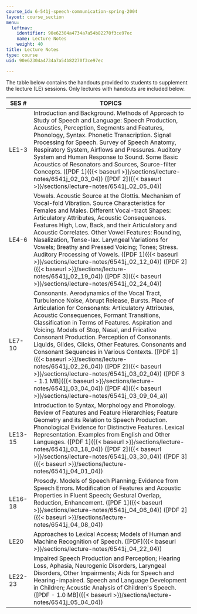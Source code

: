 ```yaml
---
course_id: 6-541j-speech-communication-spring-2004
layout: course_section
menu:
  leftnav:
    identifier: 90e62304a4734a7a54b82270f3ce97ec
    name: Lecture Notes
    weight: 40
title: Lecture Notes
type: course
uid: 90e62304a4734a7a54b82270f3ce97ec

---
```


The table below contains the handouts provided to students to supplement the lecture (LE) sessions. Only lectures with handouts are included below.

| SES # | TOPICS |
| --- | --- |
| LE1-3 | Introduction and Background. Methods of Approach to Study of Speech and Language: Speech Production, Acoustics, Perception, Segments and Features, Phonology, Syntax. Phonetic Transcription. Signal Processing for Speech. Survey of Speech Anatomy, Respiratory System, Airflows and Pressures. Auditory System and Human Response to Sound. Some Basic Acoustics of Resonators and Sources, Source-filter Concepts. ([PDF 1]({{< baseurl >}}/sections/lecture-notes/6541j_02_03_04)) ([PDF 2]({{< baseurl >}}/sections/lecture-notes/6541j_02_05_04)) |
| LE4-6 | Vowels. Acoustic Source at the Glottis. Mechanism of Vocal-fold Vibration. Source Characteristics for Females and Males. Different Vocal-tract Shapes: Articulatory Attributes, Acoustic Consequences. Features High, Low, Back, and their Articulatory and Acoustic Correlates. Other Vowel Features: Rounding, Nasalization, Tense-lax. Laryngeal Variations for Vowels; Breathy and Pressed Voicing; Tones; Stress. Auditory Processing of Vowels. ([PDF 1]({{< baseurl >}}/sections/lecture-notes/6541j_02_12_04)) ([PDF 2]({{< baseurl >}}/sections/lecture-notes/6541j_02_19_04)) ([PDF 3]({{< baseurl >}}/sections/lecture-notes/6541j_02_24_04)) |
| LE7-10 | Consonants. Aerodynamics of the Vocal Tract, Turbulence Noise, Abrupt Release, Bursts. Place of Articulation for Consonants: Articulatory Attributes, Acoustic Consequences, Formant Transitions, Classification in Terms of Features. Aspiration and Voicing. Models of Stop, Nasal, and Fricative Consonant Production. Perception of Consonants. Liquids, Glides, Clicks, Other Features. Consonants and Consonant Sequences in Various Contexts. ([PDF 1]({{< baseurl >}}/sections/lecture-notes/6541j_02_26_04)) ([PDF 2]({{< baseurl >}}/sections/lecture-notes/6541j_03_02_04)) ([PDF 3 - 1.1 MB]({{< baseurl >}}/sections/lecture-notes/6541j_03_04_04)) ([PDF 4]({{< baseurl >}}/sections/lecture-notes/6541j_03_09_04_a)) |
| LE13-15 | Introduction to Syntax, Morphology and Phonology. Review of Features and Feature Hierarchies; Feature Geometry and its Relation to Speech Production. Phonological Evidence for Distinctive Features. Lexical Representation. Examples from English and Other Languages. ([PDF 1]({{< baseurl >}}/sections/lecture-notes/6541j_03_18_04)) ([PDF 2]({{< baseurl >}}/sections/lecture-notes/6541j_03_30_04)) ([PDF 3]({{< baseurl >}}/sections/lecture-notes/6541j_04_01_04)) |
| LE16-18 | Prosody. Models of Speech Planning; Evidence from Speech Errors. Modification of Features and Acoustic Properties in Fluent Speech; Gestural Overlap, Reduction, Enhancement. ([PDF 1]({{< baseurl >}}/sections/lecture-notes/6541j_04_06_04)) ([PDF 2]({{< baseurl >}}/sections/lecture-notes/6541j_04_08_04)) |
| LE20 | Approaches to Lexical Access; Models of Human and Machine Recognition of Speech. ([PDF]({{< baseurl >}}/sections/lecture-notes/6541j_04_22_04)) |
| LE22-23 | Impaired Speech Production and Perception; Hearing Loss, Aphasia, Neurogenic Disorders, Laryngeal Disorders, Other Impairments; Aids for Speech and Hearing-impaired. Speech and Language Development in Children; Acoustic Analysis of Children's Speech. ([PDF - 1.0 MB]({{< baseurl >}}/sections/lecture-notes/6541j_05_04_04))